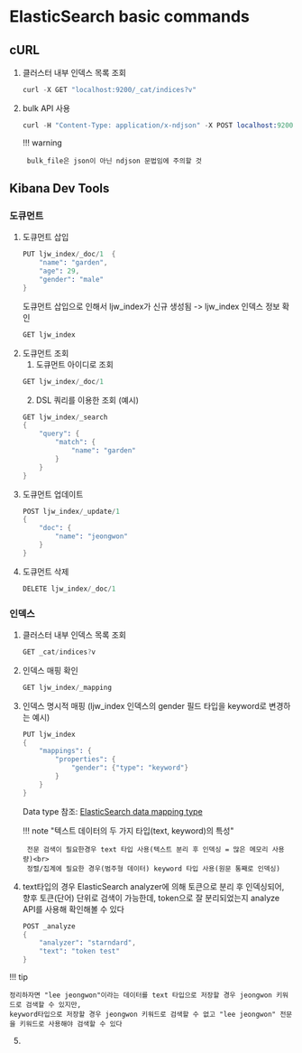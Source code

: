 # ElasticSearch basic commands

## cURL
1. 클러스터 내부 인덱스 목록 조회
    ```s
    curl -X GET "localhost:9200/_cat/indices?v"
    ```
2. bulk API 사용
    ```s
    curl -H "Content-Type: application/x-ndjson" -X POST localhost:9200/_bulk --data-binary "@./bulk_file"
    ```

    !!! warning

        bulk_file은 json이 아닌 ndjson 문법임에 주의할 것

## Kibana Dev Tools
### 도큐먼트 
1. 도큐먼트 삽입
    ```s
    PUT ljw_index/_doc/1  {
        "name": "garden",
        "age": 29,
        "gender": "male"
    }
    ```
    도큐먼트 삽입으로 인해서 ljw_index가 신규 생성됨 -> ljw_index 인덱스 정보 확인
    ```s
    GET ljw_index
    ```
2. 도큐먼트 조회
    1. 도큐먼트 아이디로 조회
    ```s
    GET ljw_index/_doc/1 
    ```
    2. DSL 쿼리를 이용한 조회 (예시)
    ```s
    GET ljw_index/_search
    {
        "query": {
            "match": {
                "name": "garden"
            }
        }
    }
    ```
3. 도큐먼트 업데이트
    ```s
    POST ljw_index/_update/1
    {
        "doc": {
            "name": "jeongwon"
        }
    }
    ```
4. 도큐먼트 삭제
    ```s
    DELETE ljw_index/_doc/1
    ```
### 인덱스
1. 클러스터 내부 인덱스 목록 조회
    ```s
    GET _cat/indices?v
    ```
2. 인덱스 매핑 확인
    ```s
    GET ljw_index/_mapping
    ```
3. 인덱스 명시적 매핑 (ljw_index 인덱스의 gender 필드 타입을 keyword로 변경하는 예시)
    ```s
    PUT ljw_index
    {
        "mappings": {
            "properties": {
                "gender": {"type": "keyword"}
            }
        }
    }
    ```
    Data type 참조: [ElasticSearch data mapping type](https://www.elastic.co/guide/en/elasticsearch/reference/current/mapping-types.html)

    !!! note "텍스트 데이터의 두 가지 타입(text, keyword)의 특성"

        전문 검색이 필요한경우 text 타입 사용(텍스트 분리 후 인덱싱 = 많은 메모리 사용량)<br>
        정렬/집계에 필요한 경우(범주형 데이터) keyword 타입 사용(원문 통째로 인덱싱)

4. text타입의 경우 ElasticSearch analyzer에 의해 토큰으로 분리 후 인덱싱되어, 향후 토큰(단어) 단위로 검색이 가능한데, token으로 잘 분리되었는지 analyze API를 사용해 확인해볼 수 있다
    ```s
    POST _analyze
    {
        "analyzer": "starndard",
        "text": "token test"
    }
    ```
!!! tip
    
    정리하자면 "lee jeongwon"이라는 데이터를 text 타입으로 저장할 경우 jeongwon 키워드로 검색할 수 있지만,
    keyword타입으로 저장할 경우 jeongwon 키워드로 검색할 수 없고 "lee jeongwon" 전문을 키워드로 사용해야 검색할 수 있다
    
5. 
